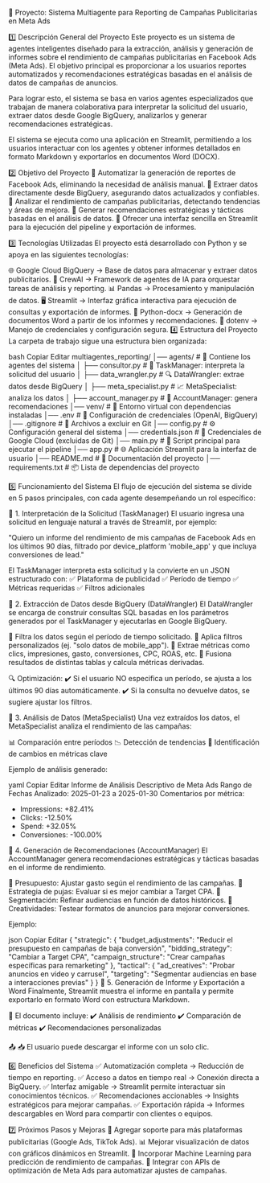 📌 Proyecto: Sistema Multiagente para Reporting de Campañas Publicitarias en Meta Ads

1️⃣ Descripción General del Proyecto
Este proyecto es un sistema de agentes inteligentes diseñado para la extracción, análisis y generación de informes sobre el rendimiento de campañas publicitarias en Facebook Ads (Meta Ads). El objetivo principal es proporcionar a los usuarios reportes automatizados y recomendaciones estratégicas basadas en el análisis de datos de campañas de anuncios.

Para lograr esto, el sistema se basa en varios agentes especializados que trabajan de manera colaborativa para interpretar la solicitud del usuario, extraer datos desde Google BigQuery, analizarlos y generar recomendaciones estratégicas.

El sistema se ejecuta como una aplicación en Streamlit, permitiendo a los usuarios interactuar con los agentes y obtener informes detallados en formato Markdown y exportarlos en documentos Word (DOCX).

2️⃣ Objetivo del Proyecto
🔹 Automatizar la generación de reportes de Facebook Ads, eliminando la necesidad de análisis manual.
🔹 Extraer datos directamente desde BigQuery, asegurando datos actualizados y confiables.
🔹 Analizar el rendimiento de campañas publicitarias, detectando tendencias y áreas de mejora.
🔹 Generar recomendaciones estratégicas y tácticas basadas en el análisis de datos.
🔹 Ofrecer una interfaz sencilla en Streamlit para la ejecución del pipeline y exportación de informes.

3️⃣ Tecnologías Utilizadas
El proyecto está desarrollado con Python y se apoya en las siguientes tecnologías:

🌐 Google Cloud BigQuery → Base de datos para almacenar y extraer datos publicitarios.
🤖 CrewAI → Framework de agentes de IA para orquestar tareas de análisis y reporting.
📊 Pandas → Procesamiento y manipulación de datos.
🖥️ Streamlit → Interfaz gráfica interactiva para ejecución de consultas y exportación de informes.
📜 Python-docx → Generación de documentos Word a partir de los informes y recomendaciones.
🔑 dotenv → Manejo de credenciales y configuración segura.
4️⃣ Estructura del Proyecto
La carpeta de trabajo sigue una estructura bien organizada:

bash
Copiar
Editar
multiagentes_reporting/
│── agents/                      # 📂 Contiene los agentes del sistema
│   ├── consultor.py              # 🤖 TaskManager: interpreta la solicitud del usuario
│   ├── data_wrangler.py          # 🔍 DataWrangler: extrae datos desde BigQuery
│   ├── meta_specialist.py        # 📈 MetaSpecialist: analiza los datos
│   ├── account_manager.py        # 🎯 AccountManager: genera recomendaciones
│── venv/                         # 📂 Entorno virtual con dependencias instaladas
│── .env                          # 🔑 Configuración de credenciales (OpenAI, BigQuery)
│── .gitignore                    # 🚫 Archivos a excluir en Git
│── config.py                     # ⚙️ Configuración general del sistema
│── credentials.json               # 🔑 Credenciales de Google Cloud (excluidas de Git)
│── main.py                        # 🏃 Script principal para ejecutar el pipeline
│── app.py                         # 🌐 Aplicación Streamlit para la interfaz de usuario
│── README.md                      # 📖 Documentación del proyecto
│── requirements.txt                # 📦 Lista de dependencias del proyecto

5️⃣ Funcionamiento del Sistema
El flujo de ejecución del sistema se divide en 5 pasos principales, con cada agente desempeñando un rol específico:

📌 1. Interpretación de la Solicitud (TaskManager)
El usuario ingresa una solicitud en lenguaje natural a través de Streamlit, por ejemplo:

"Quiero un informe del rendimiento de mis campañas de Facebook Ads en los últimos 90 días, filtrado por device_platform 'mobile_app' y que incluya conversiones de lead."

El TaskManager interpreta esta solicitud y la convierte en un JSON estructurado con: ✅ Plataforma de publicidad
✅ Período de tiempo
✅ Métricas requeridas
✅ Filtros adicionales

📌 2. Extracción de Datos desde BigQuery (DataWrangler)
El DataWrangler se encarga de construir consultas SQL basadas en los parámetros generados por el TaskManager y ejecutarlas en Google BigQuery.

🔹 Filtra los datos según el período de tiempo solicitado.
🔹 Aplica filtros personalizados (ej. "solo datos de mobile_app").
🔹 Extrae métricas como clics, impresiones, gasto, conversiones, CPC, ROAS, etc.
🔹 Fusiona resultados de distintas tablas y calcula métricas derivadas.

🔍 Optimización:
✔️ Si el usuario NO especifica un período, se ajusta a los últimos 90 días automáticamente.
✔️ Si la consulta no devuelve datos, se sugiere ajustar los filtros.

📌 3. Análisis de Datos (MetaSpecialist)
Una vez extraídos los datos, el MetaSpecialist analiza el rendimiento de las campañas:

📊 Comparación entre períodos
📉 Detección de tendencias
📌 Identificación de cambios en métricas clave

Ejemplo de análisis generado:

yaml
Copiar
Editar
Informe de Análisis Descriptivo de Meta Ads
Rango de Fechas Analizado: 2025-01-23 a 2025-01-30
Comentarios por métrica:
- Impressions: +82.41%
- Clicks: -12.50%
- Spend: +32.05%
- Conversiones: -100.00%


📌 4. Generación de Recomendaciones (AccountManager)
El AccountManager genera recomendaciones estratégicas y tácticas basadas en el informe de rendimiento.

🔹 Presupuesto: Ajustar gasto según el rendimiento de las campañas.
🔹 Estrategia de pujas: Evaluar si es mejor cambiar a Target CPA.
🔹 Segmentación: Refinar audiencias en función de datos históricos.
🔹 Creatividades: Testear formatos de anuncios para mejorar conversiones.

Ejemplo:

json
Copiar
Editar
{
  "strategic": {
    "budget_adjustments": "Reducir el presupuesto en campañas de baja conversión",
    "bidding_strategy": "Cambiar a Target CPA",
    "campaign_structure": "Crear campañas específicas para remarketing"
  },
  "tactical": {
    "ad_creatives": "Probar anuncios en video y carrusel",
    "targeting": "Segmentar audiencias en base a interacciones previas"
  }
}
📌 5. Generación de Informe y Exportación a Word
Finalmente, Streamlit muestra el informe en pantalla y permite exportarlo en formato Word con estructura Markdown.

📝 El documento incluye:
✔️ Análisis de rendimiento
✔️ Comparación de métricas
✔️ Recomendaciones personalizadas

📤 📥 El usuario puede descargar el informe con un solo clic.

6️⃣ Beneficios del Sistema
✅ Automatización completa → Reducción de tiempo en reporting.
✅ Acceso a datos en tiempo real → Conexión directa a BigQuery.
✅ Interfaz amigable → Streamlit permite interactuar sin conocimientos técnicos.
✅ Recomendaciones accionables → Insights estratégicos para mejorar campañas.
✅ Exportación rápida → Informes descargables en Word para compartir con clientes o equipos.

7️⃣ Próximos Pasos y Mejoras
🚀 Agregar soporte para más plataformas publicitarias (Google Ads, TikTok Ads).
📊 Mejorar visualización de datos con gráficos dinámicos en Streamlit.
🧠 Incorporar Machine Learning para predicción de rendimiento de campañas.
🔗 Integrar con APIs de optimización de Meta Ads para automatizar ajustes de campañas.



